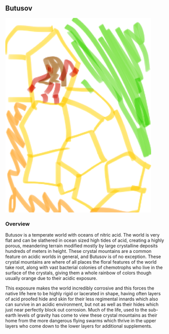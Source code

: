 ## Butusov

![Nitric World](/Stellar_Abyss_Setting_Bible/Photo_Directory/Blutusov.png "Nitric World")

### Overview

Butusov is a temperate world with oceans of nitric acid.    The world is very flat and can be slathered in ocean sized high tides of acid, creating a highly porous, meandering terrain modified mostly by large crystalline deposits hundreds of meters in height.  These crystal mountains are a common feature on acidic worlds in general, and Butusov is of no exception.  These crystal mountains are where of all places the floral features of the world take root, along with vast bacterial colonies of chemotrophs who live in the surface of the crystals, giving them a whole rainbow of colors though usually orange due to their acidic exposure.

This exposure makes the world incredibly corrosive and this forces the native life here to be highly rigid or lacerated in shape, having often layers of acid proofed hide and skin for their less regimental innards which also can survive in an acidic environment, but not as well as their hides which just near perfectly block out corrosion.  Much of the life, used to the sub-earth levels of gravity has come to view these crystal mountains as their home from the more dangerous flying swarms which thrive in the upper layers who come down to the lower layers for additional supplements.
